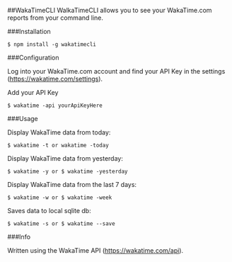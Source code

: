 ##WakaTimeCLI
WalkaTimeCLI allows you to see your WakaTime.com reports from your command line.

###Installation

```shell
$ npm install -g wakatimecli
```
###Configuration

Log into your WakaTime.com account and find your API Key in the settings (https://wakatime.com/settings).

Add your API Key
```shell
$ wakatime -api yourApiKeyHere
```


###Usage

Display WakaTime data from today:
```shell
$ wakatime -t or wakatime -today
```

Display WakaTime data from yesterday:
```shell
$ wakatime -y or $ wakatime -yesterday
```

Display WakaTime data from the last 7 days:
```shell
$ wakatime -w or $ wakatime -week
```

Saves data to local sqlite db:
```shell
$ wakatime -s or $ wakatime --save
```

###Info

Written using the WakaTime API (https://wakatime.com/api).
